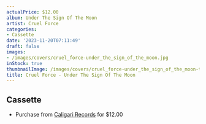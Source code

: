 ```yaml
---
actualPrice: $12.00
album: Under The Sign Of The Moon
artist: Cruel Force
categories:
- Cassette
date: '2023-11-20T07:11:49'
draft: false
images:
- /images/covers/cruel_force-under_the_sign_of_the_moon.jpg
inStock: true
thumbnailImage: /images/covers/cruel_force-under_the_sign_of_the_moon-thumb.jpg
title: Cruel Force - Under The Sign Of The Moon
---
```


## Cassette
* Purchase from [Caligari Records](https://caligarirecords.storenvy.com/products/36679253-cruel-force-under-the-sign-of-the-moon-cd) for $12.00
